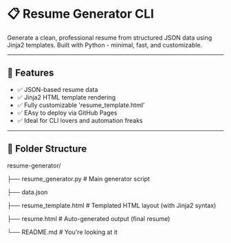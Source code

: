 # 📋 Resume Generator CLI

Generate a clean, professional resume from structured JSON data using Jinja2 templates.
Built with Python - minimal, fast, and customizable.

---

## 🚀 Features

- ✅ JSON-based resume data
- ✅ Jinja2 HTML template rendering
- ✅ Fully customizable 'resume_template.html'
- ✅ EAsy to deploy via GitHub Pages
- ✅ Ideal for CLI lovers and automation freaks

---

## 📁 Folder Structure

resume-generator/


├── resume_generator.py # Main generator script


├── data.json 


├── resume_template.html # Templated HTML layout (with Jinja2 syntax)


├── resume.html # Auto-generated output (final resume)


└── README.md # You're looking at it